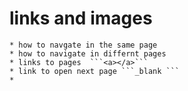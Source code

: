 # links and images 
    * how to navgate in the same page 
    * how to navigate in differnt pages 
    * links to pages  ```<a></a>```
    * link to open next page ```_blank ```
    * 

